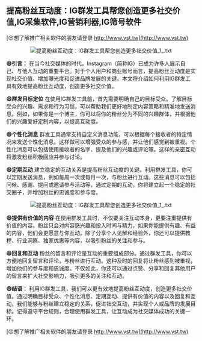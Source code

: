 ## **提高粉丝互动度：IG群发工具帮您创造更多社交价值,IG采集软件,IG营销利器,IG筛号软件**

[😍想了解推广相关软件的朋友请登录 http://www.vst.tw](http://www.vst.tw)

 <center><img src="https://vst.tw/MP4/tuiguang/png/4.png" alt="提高粉丝互动度：IG群发工具帮您创造更多社交价值_1_.txt"></center>

**😄引言：**
在当今社交媒体的时代，Instagram（简称IG）已成为许多人展示自己、与他人互动的重要平台。对于个人用户和商业账号而言，提高粉丝互动度是实现社交价值、增加曝光度和促进品牌发展的关键。本文将介绍如何利用IG群发工具有效地提高粉丝互动度，创造更多社交价值。

**😄群发目标定位**
在使用IG群发工具前，首先需要明确自己的目标受众。了解目标受众的兴趣、需求和行为习惯，可以帮助我们更好地制定内容策略和精准地发送消息。例如，如果你是一个博主，你可以将你的粉丝分为不同的兴趣群体，并根据他们的兴趣爱好定制内容，以提高互动度。

**😄个性化消息**
群发工具通常支持自定义消息功能，可以根据每个接收者的特定情况来发送个性化消息。这样做可以增强受众的参与感，并让他们感觉到被重视。个性化消息可以包括使用接收者的名字、提及他们的兴趣或评论等。这样的亲密互动将激发粉丝积极回应并参与讨论。

**😄定期互动**
建立稳定的互动关系是提高粉丝互动度的关键。利用群发工具，你可以定期发送消息，例如每周一次或每月一次，与粉丝进行互动。这些消息可以包括问候、感谢、提问或邀请参与活动等。通过定期的互动，你将建立起一个稳定的社交圈子，并增加粉丝的忠诚度和参与度。

 <center><img src="https://vst.tw/MP4/tuiguang/png/7.png" alt="提高粉丝互动度：IG群发工具帮您创造更多社交价值_1_.txt"></center>

**😄提供有价值的内容**
在使用群发工具时，不仅要关注互动本身，更要注重提供有价值的内容。粉丝只会对内容感兴趣和投入时间与精力，如果你能提供有趣、有益的内容，他们会更愿意与你互动。除了分享个人见解和经验外，你还可以提供教程、行业洞察、独家优惠等内容，以吸引粉丝的关注和参与。

**😄回复和互动**
粉丝的留言和评论是互动的重要组成部分。通过群发工具，你可以方便地回复留言和评论，与粉丝进行互动。这种及时的回复将让粉丝感到被重视，增加他们的参与度和忠诚度。不仅如此，你还可以通过点赞、分享和回复其他用户的留言来扩大社交影响力，吸引更多的关注和互动。

**😄结语：**
利用IG群发工具，我们可以更有效地提高粉丝互动度，创造更多社交价值。通过明确目标受众、个性化消息、定期互动、提供有价值的内容以及回复和互动，我们能够与粉丝建立稳定的关系，促进社交互动，并实现个人或品牌的发展目标。记得遵守平台规则，合理使用群发工具，让互动成为社交媒体成功的关键一环。

[😍想了解推广相关软件的朋友请登录 http://www.vst.tw](http://www.vst.tw)



